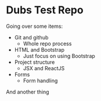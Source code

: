 # Dubs Test Repo

Going over some items:

* Git and github
    * Whole repo process
* HTML and Bootstrap
    * Just focus on using Bootstrap
* Project structure
    * JSX and ReactJS
* Forms
    * Form handling

And another thing